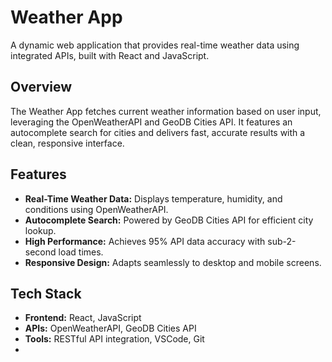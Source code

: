# Weather App
A dynamic web application that provides real-time weather data using integrated APIs, built with React and JavaScript.

## Overview
The Weather App fetches current weather information based on user input, leveraging the OpenWeatherAPI and GeoDB Cities API. It features an autocomplete search for cities and delivers fast, accurate results with a clean, responsive interface.

## Features
- **Real-Time Weather Data:** Displays temperature, humidity, and conditions using OpenWeatherAPI.
- **Autocomplete Search:** Powered by GeoDB Cities API for efficient city lookup.
- **High Performance:** Achieves 95% API data accuracy with sub-2-second load times.
- **Responsive Design:** Adapts seamlessly to desktop and mobile screens.

## Tech Stack
- **Frontend:** React, JavaScript
- **APIs:** OpenWeatherAPI, GeoDB Cities API
- **Tools:** RESTful API integration, VSCode, Git
- 
